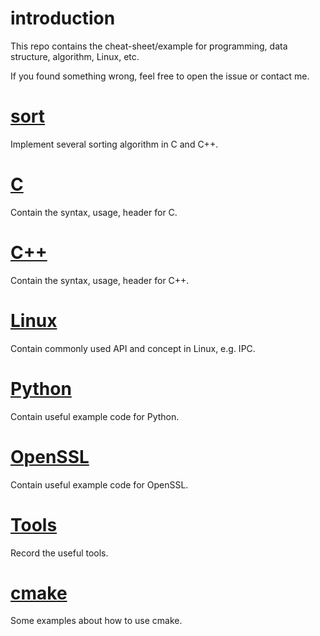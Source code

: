 # introduction
This repo contains the cheat-sheet/example for programming, data structure, algorithm, Linux, etc.

If you found something wrong, feel free to open the issue or contact me.

# [sort](sort)
Implement several sorting algorithm in C and C++.

# [C](C)
Contain the syntax, usage, header for C.

# [C++](C++)
Contain the syntax, usage, header for C++.

# [Linux](Linux)
Contain commonly used API and concept in Linux, e.g. IPC.

# [Python](Python)
Contain useful example code for Python.

# [OpenSSL](OpenSSL)
Contain useful example code for OpenSSL.

# [Tools](Tools)
Record the useful tools.

# [cmake](cmake)
Some examples about how to use cmake.
